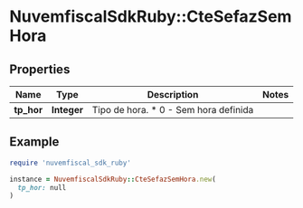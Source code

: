# NuvemfiscalSdkRuby::CteSefazSemHora

## Properties

| Name | Type | Description | Notes |
| ---- | ---- | ----------- | ----- |
| **tp_hor** | **Integer** | Tipo de hora.  * 0 - Sem hora definida |  |

## Example

```ruby
require 'nuvemfiscal_sdk_ruby'

instance = NuvemfiscalSdkRuby::CteSefazSemHora.new(
  tp_hor: null
)
```

